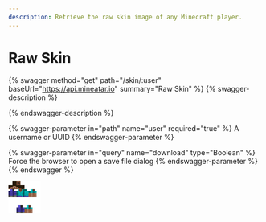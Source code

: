 ```yaml
---
description: Retrieve the raw skin image of any Minecraft player.
---
```


# Raw Skin

{% swagger method="get" path="/skin/:user" baseUrl="https://api.mineatar.io" summary="Raw Skin" %}
{% swagger-description %}

{% endswagger-description %}

{% swagger-parameter in="path" name="user" required="true" %}
A username or UUID
{% endswagger-parameter %}

{% swagger-parameter in="query" name="download" type="Boolean" %}
Force the browser to open a save file dialog
{% endswagger-parameter %}
{% endswagger %}

![Raw skin result](<../.gitbook/assets/image (1) (1).png>)
